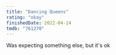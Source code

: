 ```yaml
---
title: "Dancing Queens"
rating: "okay"
finishedDate: 2022-04-24
tmdb: "761270"
---
```


Was expecting something else, but it's ok
